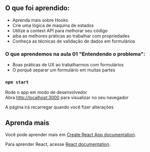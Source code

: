 ## O que foi aprendido:

- Aprenda mais sobre Hooks
- Crie uma lógica de maquina de estados
- Utilize a context API para melhorar seu código
- aiba as melhores práticas ao trabalhar com propriedades
- Conheça as técnicas de validação de dados em formulários

### O que aprendemos na aula 01 "Entendendo o problema":

- Boas práticas de UX ao trabalharmos com formulários
- O porquê separar um formulário em muitas partes

### `npm start`

Rode o app em modo de desenvolvedor\
Abra [http://localhost:3000](http://localhost:3000) para visualizar no seu navegador

A página irá recarregar quando você fizer alterações

## Aprenda mais

Você pode aprender mais em [Create React App documentation](https://facebook.github.io/create-react-app/docs/getting-started).

Para aprender React, acesse [React documentation](https://reactjs.org/).
